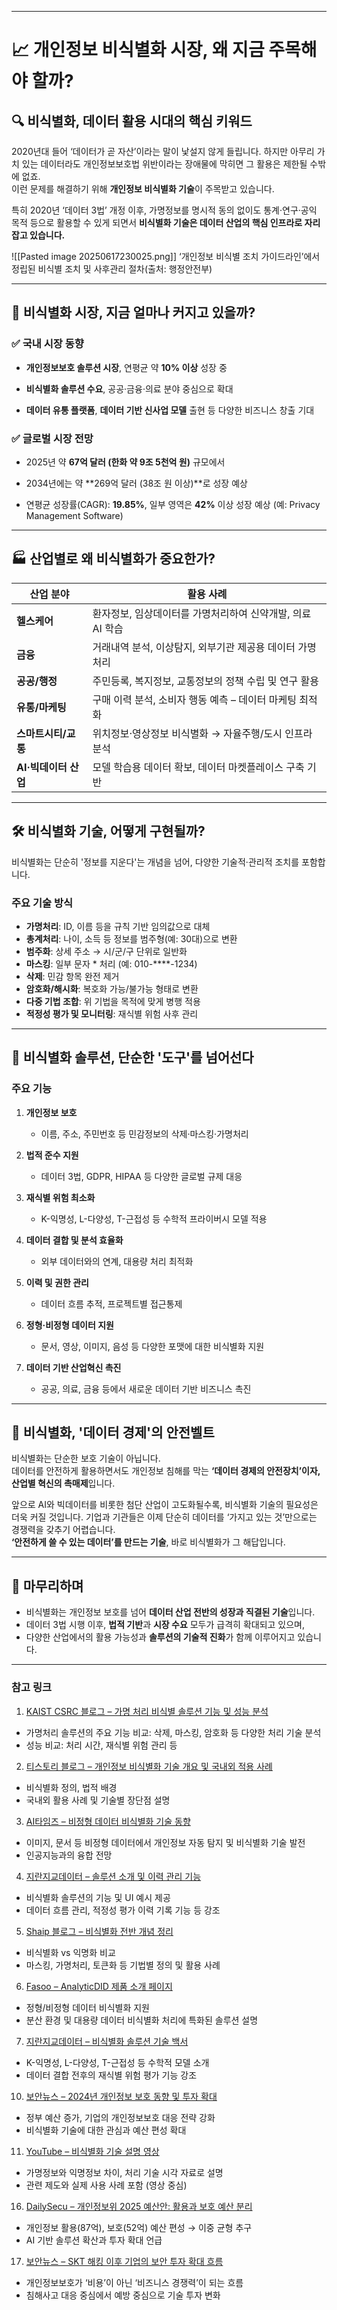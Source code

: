 

---

# 📈 개인정보 비식별화 시장, 왜 지금 주목해야 할까?

## 🔍 비식별화, 데이터 활용 시대의 핵심 키워드

2020년대 들어 ‘데이터가 곧 자산’이라는 말이 낯설지 않게 들립니다. 하지만 아무리 가치 있는 데이터라도 개인정보보호법 위반이라는 장애물에 막히면 그 활용은 제한될 수밖에 없죠.  
이런 문제를 해결하기 위해 **개인정보 비식별화 기술**이 주목받고 있습니다.

특히 2020년 ‘데이터 3법’ 개정 이후, 가명정보를 명시적 동의 없이도 통계·연구·공익 목적 등으로 활용할 수 있게 되면서 **비식별화 기술은 데이터 산업의 핵심 인프라로 자리잡고 있습니다.**



![[Pasted image 20250617230025.png]]
 ‘개인정보 비식별 조치 가이드라인’에서 정립된 비식별 조치 및 사후관리 절차(출처: 행정안전부) 

---

## 🚀 비식별화 시장, 지금 얼마나 커지고 있을까?

### ✅ 국내 시장 동향

- **개인정보보호 솔루션 시장**, 연평균 약 **10% 이상** 성장 중
    
- **비식별화 솔루션 수요**, 공공·금융·의료 분야 중심으로 확대
    
- **데이터 유통 플랫폼**, **데이터 기반 신사업 모델** 출현 등 다양한 비즈니스 창출 기대
    

### ✅ 글로벌 시장 전망

- 2025년 약 **67억 달러 (한화 약 9조 5천억 원)** 규모에서
    
- 2034년에는 약 **269억 달러 (38조 원 이상)**로 성장 예상
    
- 연평균 성장률(CAGR): **19.85%**, 일부 영역은 **42%** 이상 성장 예상 (예: Privacy Management Software)
    

---

## 🏭 산업별로 왜 비식별화가 중요한가?

|산업 분야|활용 사례|
|---|---|
|**헬스케어**|환자정보, 임상데이터를 가명처리하여 신약개발, 의료 AI 학습|
|**금융**|거래내역 분석, 이상탐지, 외부기관 제공용 데이터 가명처리|
|**공공/행정**|주민등록, 복지정보, 교통정보의 정책 수립 및 연구 활용|
|**유통/마케팅**|구매 이력 분석, 소비자 행동 예측 – 데이터 마케팅 최적화|
|**스마트시티/교통**|위치정보·영상정보 비식별화 → 자율주행/도시 인프라 분석|
|**AI·빅데이터 산업**|모델 학습용 데이터 확보, 데이터 마켓플레이스 구축 기반|

---

## 🛠 비식별화 기술, 어떻게 구현될까?

비식별화는 단순히 '정보를 지운다'는 개념을 넘어, 다양한 기술적·관리적 조치를 포함합니다.

### 주요 기술 방식

- **가명처리**: ID, 이름 등을 규칙 기반 임의값으로 대체
- **총계처리**: 나이, 소득 등 정보를 범주형(예: 30대)으로 변환
- **범주화**: 상세 주소 → 시/군/구 단위로 일반화
- **마스킹**: 일부 문자 * 처리 (예: 010-****-1234)
- **삭제**: 민감 항목 완전 제거
- **암호화/해시화**: 복호화 가능/불가능 형태로 변환
- **다중 기법 조합**: 위 기법을 목적에 맞게 병행 적용
- **적정성 평가 및 모니터링**: 재식별 위험 사후 관리
    

---

## 🧠 비식별화 솔루션, 단순한 '도구'를 넘어선다

### 주요 기능

1. **개인정보 보호**
    - 이름, 주소, 주민번호 등 민감정보의 삭제·마스킹·가명처리
        
2. **법적 준수 지원**
    - 데이터 3법, GDPR, HIPAA 등 다양한 글로벌 규제 대응
        
3. **재식별 위험 최소화**
    - K-익명성, L-다양성, T-근접성 등 수학적 프라이버시 모델 적용
        
4. **데이터 결합 및 분석 효율화**
    - 외부 데이터와의 연계, 대용량 처리 최적화
        
5. **이력 및 권한 관리**
    - 데이터 흐름 추적, 프로젝트별 접근통제
        
6. **정형·비정형 데이터 지원**
    - 문서, 영상, 이미지, 음성 등 다양한 포맷에 대한 비식별화 지원
        
7. **데이터 기반 산업혁신 촉진**
    - 공공, 의료, 금융 등에서 새로운 데이터 기반 비즈니스 촉진
        

---

## 🔐 비식별화, '데이터 경제'의 안전벨트

비식별화는 단순한 보호 기술이 아닙니다.  
데이터를 안전하게 활용하면서도 개인정보 침해를 막는 **‘데이터 경제의 안전장치’이자, 산업별 혁신의 촉매제**입니다.

앞으로 AI와 빅데이터를 비롯한 첨단 산업이 고도화될수록, 비식별화 기술의 필요성은 더욱 커질 것입니다. 기업과 기관들은 이제 단순히 데이터를 ‘가지고 있는 것’만으로는 경쟁력을 갖추기 어렵습니다.  
**‘안전하게 쓸 수 있는 데이터’를 만드는 기술**, 바로 비식별화가 그 해답입니다.

---

## 📝 마무리하며

- 비식별화는 개인정보 보호를 넘어 **데이터 산업 전반의 성장과 직결된 기술**입니다.
- 데이터 3법 시행 이후, **법적 기반**과 **시장 수요** 모두가 급격히 확대되고 있으며,
- 다양한 산업에서의 활용 가능성과 **솔루션의 기술적 진화**가 함께 이루어지고 있습니다.


---

### 참고 링크 

1. [KAIST CSRC 블로그 – 가명 처리 비식별 솔루션 기능 및 성능 분석](https://csrc.kaist.ac.kr/blog/2023/06/16/%EA%B0%9C%EC%9D%B8%EC%A0%95%EB%B3%B4-%EA%B0%80%EB%AA%85-%EC%B2%98%EB%A6%AC%EB%B9%84%EC%8B%9D%EB%B3%84-%EC%86%94%EB%A3%A8%EC%85%98-%EA%B8%B0%EB%8A%A5-%EB%B0%8F-%EC%84%B1%EB%8A%A5-%EB%B6%84%EC%84%9D/)
- 가명처리 솔루션의 주요 기능 비교: 삭제, 마스킹, 암호화 등 다양한 처리 기술 분석
- 성능 비교: 처리 시간, 재식별 위험 관리 등
    

2. [티스토리 블로그 – 개인정보 비식별화 기술 개요 및 국내외 적용 사례](https://hi-sojeong.tistory.com/66)
- 비식별화 정의, 법적 배경
- 국내외 활용 사례 및 기술별 장단점 설명
    

 3. [AI타임즈 – 비정형 데이터 비식별화 기술 동향](https://www.aitimes.com/news/articleView.html?idxno=167538)
- 이미지, 문서 등 비정형 데이터에서 개인정보 자동 탐지 및 비식별화 기술 발전
- 인공지능과의 융합 전망
    

 4. [지란지교데이터 – 솔루션 소개 및 이력 관리 기능](https://www.jirandata.co.kr/sub050102/view/page/2/id/104)
- 비식별화 솔루션의 기능 및 UI 예시 제공
- 데이터 흐름 관리, 적정성 평가 이력 기록 기능 등 강조
    

 5. [Shaip 블로그 – 비식별화 전반 개념 정리](https://ko.shaip.com/blog/everything-you-need-to-know-about-data-de-identification/)
- 비식별화 vs 익명화 비교
- 마스킹, 가명처리, 토큰화 등 기법별 정의 및 활용 사례
    

 6. [Fasoo – AnalyticDID 제품 소개 페이지](https://www.fasoo.com/products/analyticdid)
- 정형/비정형 데이터 비식별화 지원
- 분산 환경 및 대용량 데이터 비식별화 처리에 특화된 솔루션 설명
    

 7. [지란지교데이터 – 비식별화 솔루션 기술 백서](https://www.jirandata.co.kr/sub020201)
- K-익명성, L-다양성, T-근접성 등 수학적 모델 소개
- 데이터 결합 전후의 재식별 위험 평가 기능 강조


 10. [보안뉴스 – 2024년 개인정보 보호 동향 및 투자 확대](https://www.boannews.com/media/view.asp?idx=119998)
- 정부 예산 증가, 기업의 개인정보보호 대응 전략 강화
- 비식별화 기술에 대한 관심과 예산 편성 확대
    

 11. [YouTube – 비식별화 기술 설명 영상](https://www.youtube.com/watch?v=UveLY5PGu90)

- 가명정보와 익명정보 차이, 처리 기술 시각 자료로 설명
- 관련 제도와 실제 사용 사례 포함 (영상 중심)
    

 16. [DailySecu – 개인정보위 2025 예산안: 활용과 보호 예산 분리](https://www.dailysecu.com/news/articleView.html?idxno=159146)
- 개인정보 활용(87억), 보호(52억) 예산 편성 → 이중 균형 추구
- AI 기반 솔루션 확산과 투자 확대 언급
    


 17. [보안뉴스 – SKT 해킹 이후 기업의 보안 투자 확대 흐름](https://m.boannews.com/html/detail.html?tab_type=1&idx=137101)
- 개인정보보호가 ‘비용’이 아닌 ‘비즈니스 경쟁력’이 되는 흐름
- 침해사고 대응 중심에서 예방 중심으로 기술 투자 변화
    
